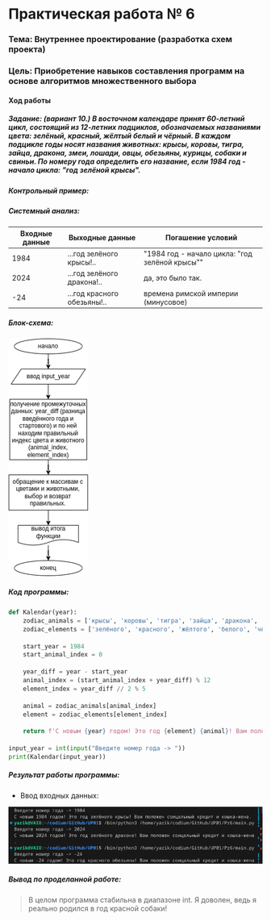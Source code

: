 # Практическая работа № 6 #

### Тема: Внутреннее проектирование (разработка схем проекта) ###

### Цель: Приобретение навыков составления программ на основе алгоритмов множественного выбора ###

#### Ход работы ####

##### Задание: (вариант 10.) В восточном календаре принят 60-летний цикл, состоящий из 12-летних подциклов, обозначаемых названиями цвета: зелёный, красный, жёлтый белый и чёрный. В каждом подцикле годы носят названия животных: крысы, коровы, тигра, зайца, дракона, змеи, лошади, овцы, обезьяны, курицы, собаки и свиньи. По номеру года определить его название, если 1984 год - начало цикла: "год зелёной крысы". #####

> 

##### Контрольный пример: #####

> 
>
>
>
>

##### Системный анализ: #####

| Входные данные  | Выходные данные | Погашение условий|
| --------------- | --------------- | ---------------- |
| 1984          | ...год зелёного крысы!..        | "1984 год - начало цикла: "год зелёной крысы""     |
| 2024        | ...год зелёного дракона!..       | да, это было так.   |
| -24     |...год красного обезьяны!..  | времена римской империи (минусовое) |

##### Блок-схема: #####

![блок-схема](block.png)

##### Код программы: #####
```python
def Kalendar(year):
    zodiac_animals = ['крысы', 'коровы', 'тигра', 'зайца', 'дракона', 'змеи', 'лошади', 'овцы', 'обезьяны', 'курицы', 'собаки', 'свиньи']
    zodiac_elements = ['зелёного', 'красного', 'жёлтого', 'белого', 'чёрного']
    
    start_year = 1984
    start_animal_index = 0
    
    year_diff = year - start_year
    animal_index = (start_animal_index + year_diff) % 12
    element_index = year_diff // 2 % 5
    
    animal = zodiac_animals[animal_index]
    element = zodiac_elements[element_index]
    
    return f'С новым {year} годом! Это год {element} {animal}! Вам положен соицальный кредит и кошка-жена.'

input_year = int(input("Введите номер года -> "))
print(Kalendar(input_year))
```
##### Результат работы программы: #####

* Ввод входных данных:

![Снимок](screen.png)

##### Вывод по проделанной работе: #####

> В целом программа стабильна в диапазоне int. Я доволен, ведь я реально родился в год красной собаки!